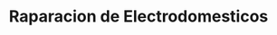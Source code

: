 ---
title: "Raparacion de Electrodomesticos"
url: /san-jose/raparacion-de-electrodomesticos/
shop: Elektronik
---